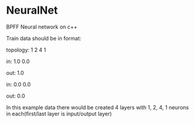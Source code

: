 # NeuralNet
BPFF Neural network on c++



Train data should be in format:

topology: 1 2 4 1

in: 1.0 0.0

out: 1.0

in: 0.0 0.0

out: 0.0


In this example data there would be created 4 layers with 1, 2, 4, 1 neurons in each(first/last layer is input/output layer)
